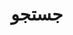 ---
title: "جستجو" # in any language you want
layout: "search" # is necessary
url: /search
# description: "اینجا می‌تونید با تایپ یک عبارت یا کلمه در کل وبلاگ جستجو کنید."
placeholder: "کلمات مورد نظر خود را برای جستجو در متن وبلاگ وارد کنید ..."
---